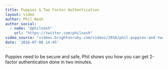 ```yaml
---
title: Puppies & Two Factor Authentication
layout: video
author: Phil Nash
author_social:
  - name: "@philnash"
    url: "https://twitter.com/philnash"
video_source: "videos.brightonruby.com/videos/2016/phil-puppies-and-two-factor-auth.mp4"
date: '2016-07-08 14:45'
---
```


Puppies need to be secure and safe, Phil shows you how you can get 2-factor authentication done in two minutes.
